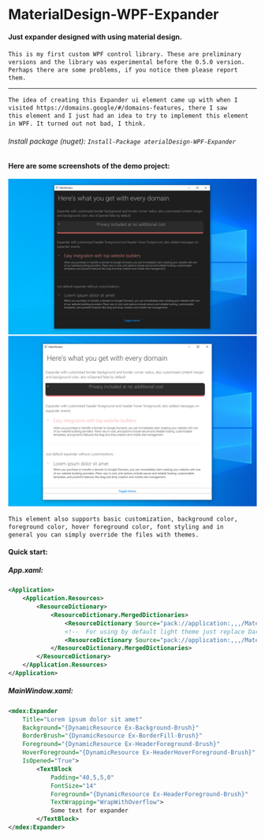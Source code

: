 # MaterialDesign-WPF-Expander
#### Just expander designed with using material design.

```
This is my first custom WPF control library. These are preliminary
versions and the library was experimental before the 0.5.0 version.
Perhaps there are some problems, if you notice them please report them.
```
---
```
The idea of creating this Expander ui element came up with when I
visited https://domains.google/#/domains-features, there I saw
this element and I just had an idea to try to implement this element
in WPF. It turned out not bad, I think.
```

###### Install package (nuget): `Install-Package aterialDesign-WPF-Expander`

#### Here are some screenshots of the demo project:

![](.github/MEDIA/DarkThemeDemo.png "Dark theme demo screenshot")
![](.github/MEDIA/LightThemeDemo.png "Light theme demo screenshot")

```
This element also supports basic customization, background color,
foreground color, hover foreground color, font styling and in
general you can simply override the files with themes.
```

#### Quick start:

##### App.xaml:

```xml
<Application>
    <Application.Resources>
        <ResourceDictionary>
            <ResourceDictionary.MergedDictionaries>
                <ResourceDictionary Source="pack://application:,,,/MaterialDesign-WPF-Expander;component/Resources/Icons/Icons.xaml" />
                <!--  For using by default light theme just replace DarkDictionary.xaml on LightDictionary.xaml  -->
                <ResourceDictionary Source="pack://application:,,,/MaterialDesign-WPF-Expander;component/Themes/DarkDictionary.xaml" />
            </ResourceDictionary.MergedDictionaries>
        </ResourceDictionary>
    </Application.Resources>
</Application>
```

##### MainWindow.xaml:

```xml
<mdex:Expander
    Title="Lorem ipsum dolor sit amet"
    Background="{DynamicResource Ex-Background-Brush}"
    BorderBrush="{DynamicResource Ex-BorderFill-Brush}"
    Foreground="{DynamicResource Ex-HeaderForeground-Brush}"
    HoverForeground="{DynamicResource Ex-HeaderHoverForeground-Brush}"
    IsOpened="True">
        <TextBlock
            Padding="40,5,5,0"
            FontSize="14"
            Foreground="{DynamicResource Ex-HeaderForeground-Brush}"
            TextWrapping="WrapWithOverflow">
            Some text for expander
        </TextBlock>
</mdex:Expander>
```